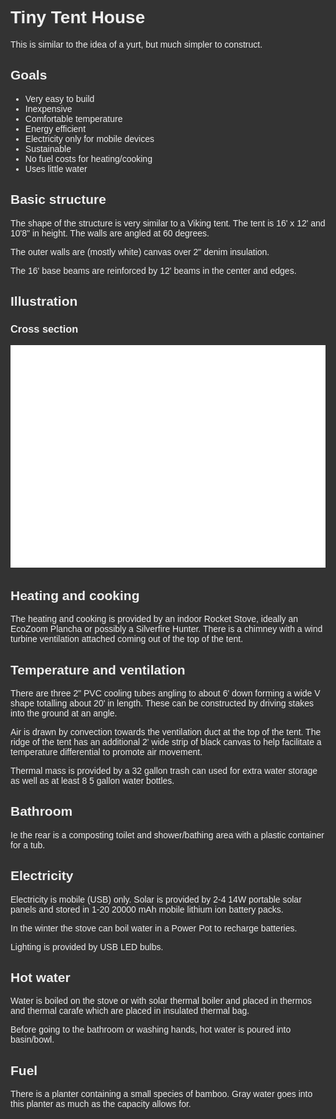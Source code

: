 <link rel="stylesheet" href="css/main.css"/>
<style>
body, p, div, html {
  font-family: 'Titillium Web', sans-serif;
  color: #eee;
  background-color: #333;
}

body {
 margin: 2em;
}

</style>

# Tiny Tent House

This is similar to the idea of a yurt, but much
simpler to construct.

## Goals

* Very easy to build
* Inexpensive
* Comfortable temperature
* Energy efficient
* Electricity only for mobile devices
* Sustainable
* No fuel costs for heating/cooking
* Uses little water

## Basic structure

The shape of the structure is very similar to a Viking tent.
The tent is 16' x 12' and 10'8" in height.  The walls
are angled at 60 degrees.

The outer walls are (mostly white) canvas over 2" denim insulation.

The 16' base beams are reinforced by 12' beams in the center and edges.

## Illustration

### Cross section

<img src="house.png"/>

## Heating and cooking

The heating and cooking is provided by an indoor
Rocket Stove, ideally an EcoZoom Plancha or possibly
a Silverfire Hunter.  There is a chimney with a wind 
turbine ventilation attached coming out of the top
of the tent.

## Temperature and ventilation

There are three 2" PVC cooling tubes angling to about 6'
down forming a wide V shape totalling about 20' 
in length.  These can be constructed by driving stakes
into the ground at an angle.

Air is drawn by convection towards the ventilation duct
at the top of the tent.  The ridge of the tent has an additional
2' wide strip of black canvas to help facilitate a
temperature differential to promote air movement.

Thermal mass is provided by a 32 gallon trash can used for
extra water storage as well as at least 8 5 gallon water
bottles.  

## Bathroom

Ie the rear is a composting toilet and shower/bathing
area with a plastic container for a tub.

## Electricity

Electricity is mobile (USB) only.  Solar is provided by
2-4 14W portable solar panels and stored in 1-20 20000 mAh
mobile lithium ion battery packs.  

In the winter the stove can boil water in a Power Pot
to recharge batteries.

Lighting is provided by USB LED bulbs.
 
## Hot water

Water is boiled on the stove or with solar thermal
boiler and placed in thermos and thermal carafe which
are placed in insulated thermal bag.  

Before going to the bathroom or washing hands, hot water
is poured into basin/bowl.

## Fuel

There is a planter containing a small species of bamboo.
Gray water goes into this planter as much as the
capacity allows for.

